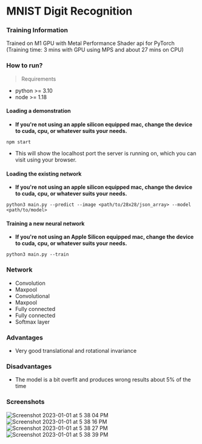 # MNIST Digit Recognition

### Training Information
Trained on M1 GPU with Metal Performance Shader api for PyTorch (Training time: 3 mins with GPU using MPS and about 27 mins on CPU) 

### How to run?

> Requirements
- python >= 3.10
- node >= 1.18

#### Loading a demonstration
- **If you're not using an apple silicon equipped mac, change the device to cuda, cpu, or whatever suits your needs.**

```npm start```

- This will show the localhost port the server is running on, which you can visit using your browser.

#### Loading the existing network
- **If you're not using an apple silicon equipped mac, change the device to cuda, cpu, or whatever suits your needs.**

```python3 main.py --predict --image <path/to/28x28/json_array> --model <path/to/model>```

#### Training a new neural network
- **If you're not using an Apple Silicon equipped mac, change the device to cuda, cpu, or whatever suits your needs.**

```python3 main.py --train```

### Network
- Convolution 
- Maxpool 
- Convolutional 
- Maxpool 
- Fully connected 
- Fully connected 
- Softmax layer

### Advantages
- Very good translational and rotational invariance

### Disadvantages
- The model is a bit overfit and produces wrong results about 5% of the time

### Screenshots
![Screenshot 2023-01-01 at 5 38 04 PM](https://user-images.githubusercontent.com/119449399/210174830-5253f343-2507-4eec-b4d5-cf2e35affaa6.png)
![Screenshot 2023-01-01 at 5 38 16 PM](https://user-images.githubusercontent.com/119449399/210174833-ec334b67-b4bd-4a2d-8e43-14247e63e797.png)
![Screenshot 2023-01-01 at 5 38 27 PM](https://user-images.githubusercontent.com/119449399/210174835-79089a02-0c27-4e27-872a-e5d4c8cd765b.png)
![Screenshot 2023-01-01 at 5 38 39 PM](https://user-images.githubusercontent.com/119449399/210174837-78158d5b-2ee2-4d34-8add-07101fa9fbbb.png)


